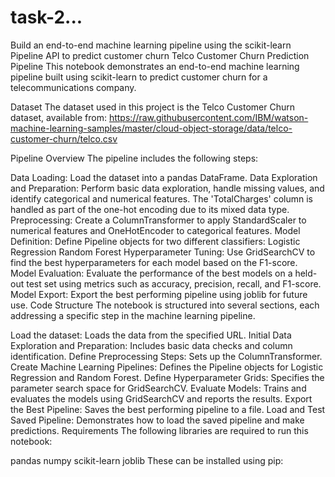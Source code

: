 # task-2...
Build an end-to-end machine learning pipeline using the scikit-learn Pipeline API to predict customer churn
Telco Customer Churn Prediction Pipeline
This notebook demonstrates an end-to-end machine learning pipeline built using scikit-learn to predict customer churn for a telecommunications company.

Dataset
The dataset used in this project is the Telco Customer Churn dataset, available from: https://raw.githubusercontent.com/IBM/watson-machine-learning-samples/master/cloud-object-storage/data/telco-customer-churn/telco.csv

Pipeline Overview
The pipeline includes the following steps:

Data Loading: Load the dataset into a pandas DataFrame.
Data Exploration and Preparation: Perform basic data exploration, handle missing values, and identify categorical and numerical features. The 'TotalCharges' column is handled as part of the one-hot encoding due to its mixed data type.
Preprocessing: Create a ColumnTransformer to apply StandardScaler to numerical features and OneHotEncoder to categorical features.
Model Definition: Define Pipeline objects for two different classifiers:
Logistic Regression
Random Forest
Hyperparameter Tuning: Use GridSearchCV to find the best hyperparameters for each model based on the F1-score.
Model Evaluation: Evaluate the performance of the best models on a held-out test set using metrics such as accuracy, precision, recall, and F1-score.
Model Export: Export the best performing pipeline using joblib for future use.
Code Structure
The notebook is structured into several sections, each addressing a specific step in the machine learning pipeline.

Load the dataset: Loads the data from the specified URL.
Initial Data Exploration and Preparation: Includes basic data checks and column identification.
Define Preprocessing Steps: Sets up the ColumnTransformer.
Create Machine Learning Pipelines: Defines the Pipeline objects for Logistic Regression and Random Forest.
Define Hyperparameter Grids: Specifies the parameter search space for GridSearchCV.
Evaluate Models: Trains and evaluates the models using GridSearchCV and reports the results.
Export the Best Pipeline: Saves the best performing pipeline to a file.
Load and Test Saved Pipeline: Demonstrates how to load the saved pipeline and make predictions.
Requirements
The following libraries are required to run this notebook:

pandas
numpy
scikit-learn
joblib
These can be installed using pip:

